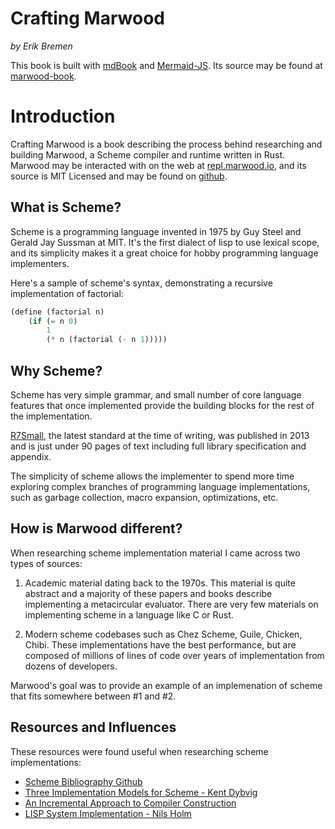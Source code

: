 # Crafting Marwood

*by Erik Bremen*

This book is built with [mdBook](https://github.com/rust-lang/mdBook) and [Mermaid-JS](https://mermaid-js.github.io). Its source may be found at [marwood-book](https://github.com/strtok/marwood-book).

# Introduction

Crafting Marwood is a book describing the process behind researching and building Marwood, a Scheme compiler and runtime written in Rust. Marwood may be interacted with on the web at [repl.marwood.io](https://repl.marwood.io), and its source is MIT Licensed and may be found on [github](https://github.com/strtok/marwood).

## What is Scheme?

Scheme is a programming language invented in 1975 by Guy Steel and Gerald Jay Sussman at MIT. It's the first dialect of lisp to use lexical scope, and its simplicity makes it a great choice for hobby programming language implementers.

Here's a sample of scheme's syntax, demonstrating a recursive implementation of factorial:

```scheme
(define (factorial n)
    (if (= n 0) 
        1
        (* n (factorial (- n 1)))))
```

## Why Scheme?

Scheme has very simple grammar, and small number of core language features that once implemented provide the building blocks for the rest of the implementation.

[R7Small](https://small.r7rs.org), the latest standard at the time of writing, was published in 2013 and is just under 90 pages of text including full library specification and appendix.

The simplicity of scheme allows the implementer to spend more time exploring complex branches of programming language implementations, such as garbage collection, macro expansion, optimizations, etc.

## How is Marwood different?

When researching scheme implementation material I came across two types of sources:

1. Academic material dating back to the 1970s. This material is quite abstract and a majority of these papers and books describe implementing a metacircular evaluator. There are very few materials on implementing scheme in a language like C or Rust.
   
2. Modern scheme codebases such as Chez Scheme, Guile, Chicken, Chibi. These implementations have the best performance, but are composed of millions of lines of code over years of implementation from dozens of developers. 

Marwood's goal was to provide an example of an implemenation of scheme that fits somewhere between #1 and #2.

## Resources and Influences

These resources were found useful when researching scheme implementations:

- [Scheme Bibliography Github](https://github.com/schemedoc/bibliography)
- [Three Implementation Models for Scheme - Kent Dybvig](https://dl.acm.org/doi/10.5555/37555)
- [An Incremental Approach to Compiler Construction](http://scheme2006.cs.uchicago.edu/11-ghuloum.pdf)
- [LISP System Implementation - Nils Holm](http://t3x.org/lsi/index.html)